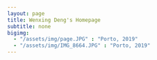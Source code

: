 ```yaml
---
layout: page
title: Wenxing Deng's Homepage
subtitle: none
bigimg:
  - "/assets/img/page.JPG" : "Porto, 2019"
  - "/assets/img/IMG_8664.JPG" : "Porto, 2019"
---
```

<div style="text-align:center">

